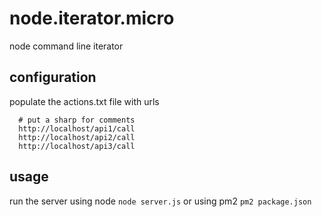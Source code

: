 # node.iterator.micro
node command line iterator
## configuration
populate the actions.txt file with urls
```
  # put a sharp for comments
  http://localhost/api1/call
  http://localhost/api2/call
  http://localhost/api3/call
```
## usage
run the server using node
`node server.js`
or using pm2
`pm2 package.json`
